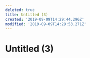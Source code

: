 ```yaml
---
deleted: true
title: Untitled (3)
created: '2019-09-09T14:29:44.296Z'
modified: '2019-09-09T14:29:53.271Z'
---
```


# Untitled (3)
